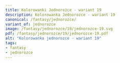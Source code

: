```yaml
---
title: Kolorowanki Jednorożce - wariant 19
description: Kolorowanka Jednorozce - wariant 19
canonical: /fantasy/jednorozce/
variant_of: jednorozce
image: /fantasy/jednorozce/19/jednorozce-19.svg
pdf: /fantasy/jednorozce/19/jednorozce-19.pdf
alt: "Kolorowanka jednorozce - wariant 19"
tags:
- fantasy
- jednorozce
---
```


